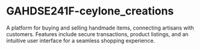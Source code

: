 # GAHDSE241F-ceylone_creations
A platform for buying and selling handmade items, connecting artisans with customers. Features include secure transactions, product listings, and an intuitive user interface for a seamless shopping experience.
